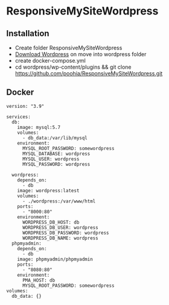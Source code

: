 # ResponsiveMySiteWordpress

## Installation

- Create folder ResponsiveMySiteWordpress
- [Download Wordpress](https://fr.wordpress.org/latest-fr_FR.zip) on move into wordpress folder
- create docker-compose.yml
- cd wordpress/wp-content/plugins && git clone https://github.com/poohia/ResponsiveMySiteWordpress.git

## Docker

```
version: "3.9"

services:
  db:
    image: mysql:5.7
    volumes:
      - db_data:/var/lib/mysql
    environment:
      MYSQL_ROOT_PASSWORD: somewordpress
      MYSQL_DATABASE: wordpress
      MYSQL_USER: wordpress
      MYSQL_PASSWORD: wordpress

  wordpress:
    depends_on:
      - db
    image: wordpress:latest
    volumes:
      - ./wordpress:/var/www/html
    ports:
      - "8000:80"
    environment:
      WORDPRESS_DB_HOST: db
      WORDPRESS_DB_USER: wordpress
      WORDPRESS_DB_PASSWORD: wordpress
      WORDPRESS_DB_NAME: wordpress
  phpmyadmin:
    depends_on:
      - db
    image: phpmyadmin/phpmyadmin
    ports:
      - "8080:80"
    environment:
      PMA_HOST: db
      MYSQL_ROOT_PASSWORD: somewordpress
volumes:
  db_data: {}
```

